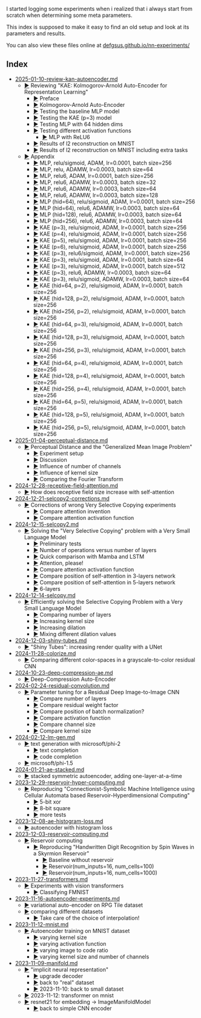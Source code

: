 I started logging some experiments when i realized
that i always start from scratch when determining some 
meta parameters. 

This index is supposed to make it easy to find an old setup
and look at its parameters and results.

You can also view these files online at [defgsus.github.io/nn-experiments/](https://defgsus.github.io/nn-experiments/) 


## Index
- [2025-01-10-review-kan-autoencoder.md](2025-01-10-review-kan-autoencoder.md)
  - [:arrow_forward:](2025-01-10-review-kan-autoencoder.md#reviewing-kae-kolmogorov-arnold-auto-encoder-for-representation-learning) Reviewing "KAE: Kolmogorov-Arnold Auto-Encoder for Representation Learning"
      - [:arrow_forward:](2025-01-10-review-kan-autoencoder.md#preface) Preface
      - [:arrow_forward:](2025-01-10-review-kan-autoencoder.md#kolmogorov-arnold-auto-encoder) Kolmogorov-Arnold Auto-Encoder
      - [:arrow_forward:](2025-01-10-review-kan-autoencoder.md#testing-the-baseline-mlp-model) Testing the baseline MLP model
      - [:arrow_forward:](2025-01-10-review-kan-autoencoder.md#testing-the-kae-p3-model) Testing the KAE (p=3) model
      - [:arrow_forward:](2025-01-10-review-kan-autoencoder.md#testing-mlp-with-64-hidden-dims) Testing MLP with 64 hidden dims
    - [:arrow_forward:](2025-01-10-review-kan-autoencoder.md#testing-different-activation-functions) Testing different activation functions
      - [:arrow_forward:](2025-01-10-review-kan-autoencoder.md#mlp-with-relu6) MLP with ReLU6
    - [:arrow_forward:](2025-01-10-review-kan-autoencoder.md#results-of-l2-reconstruction-on-mnist) Results of l2 reconstruction on MNIST
    - [:arrow_forward:](2025-01-10-review-kan-autoencoder.md#results-of-l2-reconstruction-on-mnist-including-extra-tasks) Results of l2 reconstruction on MNIST including extra tasks
  - [:arrow_forward:](2025-01-10-review-kan-autoencoder.md#appendix) Appendix
      - [:arrow_forward:](2025-01-10-review-kan-autoencoder.md#mlp-relusigmoid-adam-lr00001-batch-size256) MLP, relu/sigmoid, ADAM, lr=0.0001, batch size=256
      - [:arrow_forward:](2025-01-10-review-kan-autoencoder.md#mlp-relu-adamw-lr00003-batch-size64) MLP, relu, ADAMW, lr=0.0003, batch size=64
      - [:arrow_forward:](2025-01-10-review-kan-autoencoder.md#mlp-relu6-adam-lr00001-batch-size256) MLP, relu6, ADAM, lr=0.0001, batch size=256
      - [:arrow_forward:](2025-01-10-review-kan-autoencoder.md#mlp-relu6-adamw-lr00003-batch-size32) MLP, relu6, ADAMW, lr=0.0003, batch size=32
      - [:arrow_forward:](2025-01-10-review-kan-autoencoder.md#mlp-relu6-adamw-lr00003-batch-size64) MLP, relu6, ADAMW, lr=0.0003, batch size=64
      - [:arrow_forward:](2025-01-10-review-kan-autoencoder.md#mlp-relu6-adamw-lr00003-batch-size128) MLP, relu6, ADAMW, lr=0.0003, batch size=128
      - [:arrow_forward:](2025-01-10-review-kan-autoencoder.md#mlp-hid64-relusigmoid-adam-lr00001-batch-size256) MLP (hid=64), relu/sigmoid, ADAM, lr=0.0001, batch size=256
      - [:arrow_forward:](2025-01-10-review-kan-autoencoder.md#mlp-hid64-relu6-adamw-lr00003-batch-size64) MLP (hid=64), relu6, ADAMW, lr=0.0003, batch size=64
      - [:arrow_forward:](2025-01-10-review-kan-autoencoder.md#mlp-hid128-relu6-adamw-lr00003-batch-size64) MLP (hid=128), relu6, ADAMW, lr=0.0003, batch size=64
      - [:arrow_forward:](2025-01-10-review-kan-autoencoder.md#mlp-hid256-relu6-adamw-lr00003-batch-size64) MLP (hid=256), relu6, ADAMW, lr=0.0003, batch size=64
      - [:arrow_forward:](2025-01-10-review-kan-autoencoder.md#kae-p3-relusigmoid-adam-lr00001-batch-size256) KAE (p=3), relu/sigmoid, ADAM, lr=0.0001, batch size=256
      - [:arrow_forward:](2025-01-10-review-kan-autoencoder.md#kae-p4-relusigmoid-adam-lr00001-batch-size256) KAE (p=4), relu/sigmoid, ADAM, lr=0.0001, batch size=256
      - [:arrow_forward:](2025-01-10-review-kan-autoencoder.md#kae-p5-relusigmoid-adam-lr00001-batch-size256) KAE (p=5), relu/sigmoid, ADAM, lr=0.0001, batch size=256
      - [:arrow_forward:](2025-01-10-review-kan-autoencoder.md#kae-p6-relusigmoid-adam-lr00001-batch-size256) KAE (p=6), relu/sigmoid, ADAM, lr=0.0001, batch size=256
      - [:arrow_forward:](2025-01-10-review-kan-autoencoder.md#kae-p3-relu6sigmoid-adam-lr00001-batch-size256) KAE (p=3), relu6/sigmoid, ADAM, lr=0.0001, batch size=256
      - [:arrow_forward:](2025-01-10-review-kan-autoencoder.md#kae-p3-relusigmoid-adam-lr00001-batch-size64) KAE (p=3), relu/sigmoid, ADAM, lr=0.0001, batch size=64
      - [:arrow_forward:](2025-01-10-review-kan-autoencoder.md#kae-p3-relusigmoid-adam-lr00001-batch-size512) KAE (p=3), relu/sigmoid, ADAM, lr=0.0001, batch size=512
      - [:arrow_forward:](2025-01-10-review-kan-autoencoder.md#kae-p3-relu6-adamw-lr00003-batch-size64) KAE (p=3), relu6, ADAMW, lr=0.0003, batch size=64
      - [:arrow_forward:](2025-01-10-review-kan-autoencoder.md#kae-p3-relusigmoid-adamw-lr00003-batch-size64) KAE (p=3), relu/sigmoid, ADAMW, lr=0.0003, batch size=64
      - [:arrow_forward:](2025-01-10-review-kan-autoencoder.md#kae-hid64-p2-relusigmoid-adam-lr00001-batch-size256) KAE (hid=64, p=2), relu/sigmoid, ADAM, lr=0.0001, batch size=256
      - [:arrow_forward:](2025-01-10-review-kan-autoencoder.md#kae-hid128-p2-relusigmoid-adam-lr00001-batch-size256) KAE (hid=128, p=2), relu/sigmoid, ADAM, lr=0.0001, batch size=256
      - [:arrow_forward:](2025-01-10-review-kan-autoencoder.md#kae-hid256-p2-relusigmoid-adam-lr00001-batch-size256) KAE (hid=256, p=2), relu/sigmoid, ADAM, lr=0.0001, batch size=256
      - [:arrow_forward:](2025-01-10-review-kan-autoencoder.md#kae-hid64-p3-relusigmoid-adam-lr00001-batch-size256) KAE (hid=64, p=3), relu/sigmoid, ADAM, lr=0.0001, batch size=256
      - [:arrow_forward:](2025-01-10-review-kan-autoencoder.md#kae-hid128-p3-relusigmoid-adam-lr00001-batch-size256) KAE (hid=128, p=3), relu/sigmoid, ADAM, lr=0.0001, batch size=256
      - [:arrow_forward:](2025-01-10-review-kan-autoencoder.md#kae-hid256-p3-relusigmoid-adam-lr00001-batch-size256) KAE (hid=256, p=3), relu/sigmoid, ADAM, lr=0.0001, batch size=256
      - [:arrow_forward:](2025-01-10-review-kan-autoencoder.md#kae-hid64-p4-relusigmoid-adam-lr00001-batch-size256) KAE (hid=64, p=4), relu/sigmoid, ADAM, lr=0.0001, batch size=256
      - [:arrow_forward:](2025-01-10-review-kan-autoencoder.md#kae-hid128-p4-relusigmoid-adam-lr00001-batch-size256) KAE (hid=128, p=4), relu/sigmoid, ADAM, lr=0.0001, batch size=256
      - [:arrow_forward:](2025-01-10-review-kan-autoencoder.md#kae-hid256-p4-relusigmoid-adam-lr00001-batch-size256) KAE (hid=256, p=4), relu/sigmoid, ADAM, lr=0.0001, batch size=256
      - [:arrow_forward:](2025-01-10-review-kan-autoencoder.md#kae-hid64-p5-relusigmoid-adam-lr00001-batch-size256) KAE (hid=64, p=5), relu/sigmoid, ADAM, lr=0.0001, batch size=256
      - [:arrow_forward:](2025-01-10-review-kan-autoencoder.md#kae-hid128-p5-relusigmoid-adam-lr00001-batch-size256) KAE (hid=128, p=5), relu/sigmoid, ADAM, lr=0.0001, batch size=256
      - [:arrow_forward:](2025-01-10-review-kan-autoencoder.md#kae-hid256-p5-relusigmoid-adam-lr00001-batch-size256) KAE (hid=256, p=5), relu/sigmoid, ADAM, lr=0.0001, batch size=256
- [2025-01-04-perceptual-distance.md](2025-01-04-perceptual-distance.md)
  - [:arrow_forward:](2025-01-04-perceptual-distance.md#perceptual-distance-and-the-generalized-mean-image-problem) Perceptual Distance and the "Generalized Mean Image Problem"
      - [:arrow_forward:](2025-01-04-perceptual-distance.md#experiment-setup) Experiment setup
      - [:arrow_forward:](2025-01-04-perceptual-distance.md#discussion) Discussion
      - [:arrow_forward:](2025-01-04-perceptual-distance.md#influence-of-number-of-channels) Influence of number of channels
      - [:arrow_forward:](2025-01-04-perceptual-distance.md#influence-of-kernel-size) Influence of kernel size
    - [:arrow_forward:](2025-01-04-perceptual-distance.md#comparing-the-fourier-transform) Comparing the Fourier Transform
- [2024-12-28-receptive-field-attention.md](2024-12-28-receptive-field-attention.md)
  - [:arrow_forward:](2024-12-28-receptive-field-attention.md#how-does-receptive-field-size-increase-with-self-attention) How does receptive field size increase with self-attention
- [2024-12-21-selcopy2-corrections.md](2024-12-21-selcopy2-corrections.md)
  - [:arrow_forward:](2024-12-21-selcopy2-corrections.md#corrections-of-wrong-very-selective-copying-experiments) Corrections of wrong Very Selective Copying experiments
      - [:arrow_forward:](2024-12-21-selcopy2-corrections.md#compare-attention-invention) Compare attention invention
      - [:arrow_forward:](2024-12-21-selcopy2-corrections.md#compare-attention-activation-function) Compare attention activation function
- [2024-12-15-selcopy2.md](2024-12-15-selcopy2.md)
  - [:arrow_forward:](2024-12-15-selcopy2.md#solving-the-very-selective-copying-problem-with-a-very-small-language-model) Solving the "Very Selective Copying" problem with a Very Small Language Model
      - [:arrow_forward:](2024-12-15-selcopy2.md#preliminary-tests) Preliminary tests
      - [:arrow_forward:](2024-12-15-selcopy2.md#number-of-operations-versus-number-of-layers) Number of operations versus number of layers
      - [:arrow_forward:](2024-12-15-selcopy2.md#quick-comparison-with-mamba-and-lstm) Quick comparison with Mamba and LSTM
      - [:arrow_forward:](2024-12-15-selcopy2.md#attention-please) Attention, please!
      - [:arrow_forward:](2024-12-15-selcopy2.md#compare-attention-activation-function) Compare attention activation function
      - [:arrow_forward:](2024-12-15-selcopy2.md#compare-position-of-self-attention-in-3-layers-network) Compare position of self-attention in 3-layers network
      - [:arrow_forward:](2024-12-15-selcopy2.md#compare-position-of-self-attention-in-5-layers-network) Compare position of self-attention in 5-layers network
      - [:arrow_forward:](2024-12-15-selcopy2.md#6-layers) 6-layers
- [2024-12-14-selcopy.md](2024-12-14-selcopy.md)
  - [:arrow_forward:](2024-12-14-selcopy.md#efficiently-solving-the-selective-copying-problem-with-a-very-small-language-model) Efficiently solving the Selective Copying Problem with a Very Small Language Model
      - [:arrow_forward:](2024-12-14-selcopy.md#comparing-number-of-layers) Comparing number of layers
      - [:arrow_forward:](2024-12-14-selcopy.md#increasing-kernel-size) Increasing kernel size
      - [:arrow_forward:](2024-12-14-selcopy.md#increasing-dilation) Increasing dilation
      - [:arrow_forward:](2024-12-14-selcopy.md#mixing-different-dilation-values) Mixing different dilation values
- [2024-12-03-shiny-tubes.md](2024-12-03-shiny-tubes.md)
  - [:arrow_forward:](2024-12-03-shiny-tubes.md#shiny-tubes-increasing-render-quality-with-a-unet) "Shiny Tubes": increasing render quality with a UNet
- [2024-11-28-colorize.md](2024-11-28-colorize.md)
  - [:arrow_forward:](2024-11-28-colorize.md#comparing-different-color-spaces-in-a-grayscale-to-color-residual-cnn) Comparing different color-spaces in a grayscale-to-color residual CNN
- [2024-10-23-deep-compression-ae.md](2024-10-23-deep-compression-ae.md)
  - [:arrow_forward:](2024-10-23-deep-compression-ae.md#deep-compression-auto-encoder) Deep-Compression Auto-Encoder
- [2024-02-24-residual-convolution.md](2024-02-24-residual-convolution.md)
  - [:arrow_forward:](2024-02-24-residual-convolution.md#parameter-tuning-for-a-residual-deep-image-to-image-cnn) Parameter tuning for a Residual Deep Image-to-Image CNN
    - [:arrow_forward:](2024-02-24-residual-convolution.md#compare-number-of-layers) Compare number of layers
    - [:arrow_forward:](2024-02-24-residual-convolution.md#compare-residual-weight-factor) Compare residual weight factor
    - [:arrow_forward:](2024-02-24-residual-convolution.md#compare-position-of-batch-normalization) Compare position of batch normalization?
    - [:arrow_forward:](2024-02-24-residual-convolution.md#compare-activation-function) Compare activation function
    - [:arrow_forward:](2024-02-24-residual-convolution.md#compare-channel-size) Compare channel size
    - [:arrow_forward:](2024-02-24-residual-convolution.md#compare-kernel-size) Compare kernel size
- [2024-02-12-lm-gen.md](2024-02-12-lm-gen.md)
  - [:arrow_forward:](2024-02-12-lm-gen.md#text-generation-with-microsoftphi-2) text generation with microsoft/phi-2
    - [:arrow_forward:](2024-02-12-lm-gen.md#text-completion) text completion
    - [:arrow_forward:](2024-02-12-lm-gen.md#code-completion) code completion
  - [:arrow_forward:](2024-02-12-lm-gen.md#microsoftphi-15) microsoft/phi-1.5
- [2024-01-21-ae-stacked.md](2024-01-21-ae-stacked.md)
  - [:arrow_forward:](2024-01-21-ae-stacked.md#stacked-symmetric-autoencoder-adding-one-layer-at-a-time) stacked symmetric autoencoder, adding one-layer-at-a-time
- [2023-12-29-reservoir-hyper-computing.md](2023-12-29-reservoir-hyper-computing.md)
  - [:arrow_forward:](2023-12-29-reservoir-hyper-computing.md#reproducing-connectionist-symbolic-machine-intelligence-using-cellular-automata-based-reservoir-hyperdimensional-computing) Reproducing "Connectionist-Symbolic Machine Intelligence using Cellular Automata based Reservoir-Hyperdimensional Computing"
      - [:arrow_forward:](2023-12-29-reservoir-hyper-computing.md#5-bit-xor) 5-bit xor
      - [:arrow_forward:](2023-12-29-reservoir-hyper-computing.md#8-bit-square) 8-bit square
      - [:arrow_forward:](2023-12-29-reservoir-hyper-computing.md#more-tests) more tests
- [2023-12-08-ae-histogram-loss.md](2023-12-08-ae-histogram-loss.md)
  - [:arrow_forward:](2023-12-08-ae-histogram-loss.md#autoencoder-with-histogram-loss) autoencoder with histogram loss
- [2023-12-03-reservoir-computing.md](2023-12-03-reservoir-computing.md)
  - [:arrow_forward:](2023-12-03-reservoir-computing.md#reservoir-computing) Reservoir computing
    - [:arrow_forward:](2023-12-03-reservoir-computing.md#reproducing-handwritten-digit-recognition-by-spin-waves-in-a-skyrmion-reservoir) Reproducing "Handwritten Digit Recognition by Spin Waves in a Skyrmion Reservoir"
      - [:arrow_forward:](2023-12-03-reservoir-computing.md#baseline-without-reservoir) Baseline without reservoir
      - [:arrow_forward:](2023-12-03-reservoir-computing.md#reservoirnum_inputs16-num_cells100) Reservoir(num_inputs=16, num_cells=100)
      - [:arrow_forward:](2023-12-03-reservoir-computing.md#reservoirnum_inputs16-num_cells1000) Reservoir(num_inputs=16, num_cells=1000)
- [2023-11-27-transformers.md](2023-11-27-transformers.md)
  - [:arrow_forward:](2023-11-27-transformers.md#experiments-with-vision-transformers) Experiments with vision transformers
    - [:arrow_forward:](2023-11-27-transformers.md#classifying-fmnist) Classifying FMNIST
- [2023-11-16-autoencoder-experiments.md](2023-11-16-autoencoder-experiments.md)
  - [:arrow_forward:](2023-11-16-autoencoder-experiments.md#variational-auto-encoder-on-rpg-tile-dataset) variational auto-encoder on RPG Tile dataset
  - [:arrow_forward:](2023-11-16-autoencoder-experiments.md#comparing-different-datasets) comparing different datasets
      - [:arrow_forward:](2023-11-16-autoencoder-experiments.md#take-care-of-the-choice-of-interpolation) Take care of the choice of interpolation!
- [2023-11-12-mnist.md](2023-11-12-mnist.md)
  - [:arrow_forward:](2023-11-12-mnist.md#autoencoder-training-on-mnist-dataset) Autoencoder training on MNIST dataset
    - [:arrow_forward:](2023-11-12-mnist.md#varying-kernel-size) varying kernel size
    - [:arrow_forward:](2023-11-12-mnist.md#varying-activation-function) varying activation function
    - [:arrow_forward:](2023-11-12-mnist.md#varying-image-to-code-ratio) varying image to code ratio
    - [:arrow_forward:](2023-11-12-mnist.md#varying-kernel-size-and-number-of-channels) varying kernel size and number of channels
- [2023-11-09-manifold.md](2023-11-09-manifold.md)
  - [:arrow_forward:](2023-11-09-manifold.md#implicit-neural-representation) "implicit neural representation"
      - [:arrow_forward:](2023-11-09-manifold.md#upgrade-decoder) upgrade decoder
      - [:arrow_forward:](2023-11-09-manifold.md#back-to-real-dataset) back to "real" dataset
      - [:arrow_forward:](2023-11-09-manifold.md#2023-11-10-back-to-small-dataset) 2023-11-10: back to small dataset
  - [:arrow_forward:](2023-11-09-manifold.md#2023-11-12-transformer-on-mnist) 2023-11-12: transformer on mnist
  - [:arrow_forward:](2023-11-09-manifold.md#resnet21-for-embedding---imagemanifoldmodel) resnet21 for embedding -> ImageManifoldModel
    - [:arrow_forward:](2023-11-09-manifold.md#back-to-simple-cnn-encoder) back to simple CNN encoder
